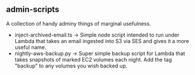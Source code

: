 ## admin-scripts

A collection of handy adminy things of marginal usefulness.

- inject-archived-email.ts -> Simple node script intended to run under Lambda that takes an email ingested into S3 via SES and gives it a more useful name.
- nightly-aws-backup.py -> Super simple backup script for Lambda that takes snapshots of marked EC2 volumes each night. Add the tag "backup" to any volumes you wish backed up. 